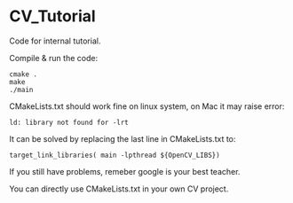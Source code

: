 # CV_Tutorial
Code for internal tutorial.

Compile & run the code:
```
cmake .
make
./main
```

CMakeLists.txt should work fine on linux system, on Mac it may raise error:
```
ld: library not found for -lrt
```
It can be solved by replacing the last line in CMakeLists.txt to:
```
target_link_libraries( main -lpthread ${OpenCV_LIBS})
```

If you still have problems, remeber google is your best teacher.

You can directly use CMakeLists.txt in your own CV project.
